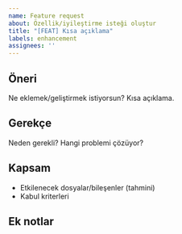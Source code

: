 ```yaml
---
name: Feature request
about: Özellik/iyileştirme isteği oluştur
title: "[FEAT] Kısa açıklama"
labels: enhancement
assignees: ''
---
```


## Öneri

Ne eklemek/geliştirmek istiyorsun? Kısa açıklama.

## Gerekçe

Neden gerekli? Hangi problemi çözüyor?

## Kapsam

- Etkilenecek dosyalar/bileşenler (tahmini)
- Kabul kriterleri

## Ek notlar


